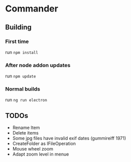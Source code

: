 # Commander
## Building
### First time
run ```npm install```

### After node addon updates
run ```npm update```

### Normal builds
run ```ng run electron```
## TODOs
* Rename Item
* Delete items
* Some jpg files have invalid exif dates (gummireiff 1971)
* CreateFolder as IFileOperation
* Mouse wheel zoom
* Adapt zoom level in menue



